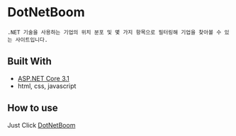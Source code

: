 # DotNetBoom

```
.NET 기술을 사용하는 기업의 위치 분포 및 몇 가지 항목으로 필터링해 기업을 찾아볼 수 있는 사이트입니다.
```

## Built With
* [ASP.NET Core 3.1](https://docs.microsoft.com/ko-kr/aspnet/core/introduction-to-aspnet-core?view=aspnetcore-3.1)
* html, css, javascript

## How to use
Just Click [DotNetBoom](https://www.dotnetboom.com)
